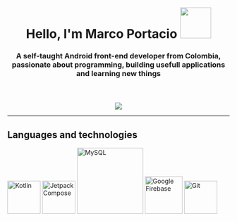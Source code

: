<header align="center">
    <h1 align="center">Hello, I'm Marco Portacio <img src="https://i2.wp.com/www.android.com/static/2016/img/home/holiday-hero/android-8-oreo.gif?w=900&ssl=1" width="70"/></h1>
    <h3 align="center">A self-taught Android front-end developer from Colombia, passionate about programming, building usefull applications and learning new things </h3>
</header>

<div class="badges" align="center">
  <a href="https://twitter.com/MarcoPortacio" target="_blank">
    <img src="https://img.shields.io/twitter/follow/MarcoPortacio?style=social"/>
  </a>
</div>

___
## Languages and technologies

<section class="technologies">
  <img src="https://upload.wikimedia.org/wikipedia/commons/thumb/0/06/Kotlin_Icon.svg/2048px-Kotlin_Icon.svg.png" width="75" title="Kotlin"/>
  <img src="https://3.bp.blogspot.com/-VVp3WvJvl84/X0Vu6EjYqDI/AAAAAAAAPjU/ZOMKiUlgfg8ok8DY8Hc-ocOvGdB0z86AgCLcBGAsYHQ/s1600/jetpack%2Bcompose%2Bicon_RGB.png" width="75" title="Jetpack Compose" />
  <img src="https://d1.awsstatic.com/asset-repository/products/amazon-rds/1024px-MySQL.ff87215b43fd7292af172e2a5d9b844217262571.png" width="150" title="MySQL"/>
  <img src="https://damiandeluca.com.ar/wp-content/uploads/2018/03/firebase.png" width="85" title="Google Firebase"/>
  <img src="https://git-scm.com/images/logos/downloads/Git-Icon-1788C.png" width="75" title="Git"/>
</section>



